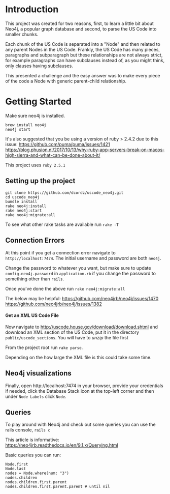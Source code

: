 # Introduction

This project was created for two reasons, first, to learn a little bit about Neo4j, a popular graph database and second, to parse the US Code into smaller chunks.

Each chunk of the US Code is separated into a "Node" and then related to any parent Nodes in the US Code. Frankly, the US Code has many pieces, paragraphs and subparagraph but these relationships are not always strict, for example paragraphs can have subclauses instead of, as you might think, only clauses having subclauses.

This presented a challenge and the easy answer was to make every piece of the code a Node with generic parent-child relationship.

# Getting Started

Make sure neo4j is installed.
```
brew install neo4j
neo4j start
```

It's also suggested that you be using a version of ruby > 2.4.2 due to this issue:
https://github.com/puma/puma/issues/1421
https://blog.phusion.nl/2017/10/13/why-ruby-app-servers-break-on-macos-high-sierra-and-what-can-be-done-about-it/

This project uses `ruby 2.5.1`

## Setting up the project
```
git clone https://github.com/dcordz/uscode_neo4j.git
cd uscode_neo4j
bundle install
rake neo4j:install
rake neo4j:start
rake neo4j:migrate:all
```

To see what other rake tasks are available run `rake -T`

## Connection Errors
At this point if you get a connection error navigate to `http://localhost:7474`.
The initial username and password are both `neo4j`.

Change the password to whatever you want, but make sure to update `config.neo4j.password` in `application.rb` if you change the password to something other than `rails`.

Once you've done the above run `rake neo4j:migrate:all`

The below may be helpful:
https://github.com/neo4jrb/neo4j/issues/1470
https://github.com/neo4jrb/neo4j/issues/1382

#### Get an XML US Code File
Now navigate to http://uscode.house.gov/download/download.shtml and download an XML section of the US Code, put it in the directory `public/uscode_sections`. You will have to *unzip* the file first

From the project root run `rake parse`.

Depending on the how large the XML file is this could take some time.

## Neo4j visualizations
Finally, open http://localhost:7474 in your browser, provide your credentials if needed, click the Database Stack icon at the top-left corner and then under `Node Labels` click `Node`.

## Queries
To play around with Neo4j and check out some queries you can use the rails console, `rails c`

This article is informative: https://neo4jrb.readthedocs.io/en/9.1.x/Querying.html

Basic queries you can run:
```
Node.first
Node.last
nodes = Node.where(num: "3")
nodes.children
nodes.children.first.parent
nodes.children.first.parent.parent # until nil
```

